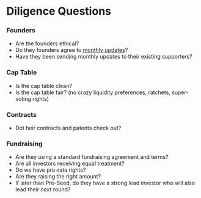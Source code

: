 # Diligence Questions

### Founders
- Are the founders ethical?
- Do they founders agree to [monthly updates](/samples/sample_monthly_update.md)?
- Have they been sending monthly updates to their existing supporters?

### Cap Table
- Is the cap table clean?
- Is the cap table fair? (no crazy liquidity preferences, ratchets, super-voting rights)

### Contracts
- Dot heir contracts and patents check out?

### Fundraising
- Are they using a standard fundraising agreement and terms?
- Are all investors receiving equal treatment?
- Do we have pro-rata rights?
- Are they raising the right amount?
- If later than Pre-Seed, do they have a strong lead investor who will also lead their _next_ round?

